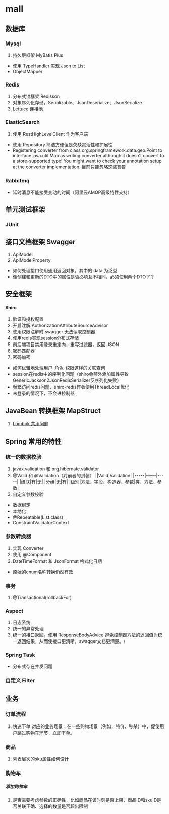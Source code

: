 # mall

## 数据库
### Mysql
1. 持久层框架 MyBatis Plus
- 使用 TypeHandler 实现 Json to List<String>
- ObjectMapper

### Redis
1. 分布式锁框架 Redisson
2. 对象序列化存储。Serializable、JsonDeserialize、JsonSerialize
3. Lettuce 连接池

### ElasticSearch
1. 使用 RestHighLevelClient 作为客户端

- 使用 Repository 简洁方便但是欠缺灵活性和扩展性
- Registering converter from class org.springframework.data.geo.Point to interface java.util.Map as writing converter although it doesn't convert to a store-supported type! You might want to check your annotation setup at the converter implementation. 目前只能忽略这些警告

### Rabbitmq
- 延时消息不能接受变动的时间（阿里云AMQP高级特性支持）

## 单元测试框架
### JUnit

## 接口文档框架 Swagger
1. ApiModel
2. ApiModelProperty

- 如何处理接口使用通用返回对象，其中的 data 为泛型
- 像创建和更新的DTO中的属性是否必填互不相同，必须使用两个DTO了？

## 安全框架
#### Shiro
1. 验证和授权配置
2. 开启注解 AuthorizationAttributeSourceAdvisor
3. 使用权限注解时 swagger 无法读取控制器 
4. 使用redis实现session分布式存储
5. 前后端项目禁用登录重定向，重写过滤器，返回 JSON
6. 密码匹配器
7. 密码加密

- 如何优雅地处理用户-角色-权限这样的关联查询
- session在redis中的序列化问题（shiro会额外添加属性导致GenericJackson2JsonRedisSerializer反序列化失败）
- 频繁访问redis问题，shiro-redis作者使用ThreadLocal优化
- 未登录的情况下，不会进控制器

## JavaBean 转换框架 MapStruct

1. [Lombok 共用问题](https://mapstruct.org/faq/#can-i-use-mapstruct-together-with-project-lombok)

## Spring 常用的特性

### 统一的数据校验
1. javax.validation 和 org.hibernate.validator
2. @Valid 和 @Validation（对前者的封装）
||Valid|Validation|
|-----|-----|-----|
|级联|有|无|
|分组|无|有|
|级别|方法、字段、构造器、参数|类、方法、参数|
3. 自定义参数校验

- 数据绑定
- 本地化
- @Repeatable(List.class)
- ConstraintValidatorContext

### 参数转换器
1. 实现 Converter
2. 使用 @Component
3. DateTimeFormat 和 JsonFormat 格式化日期

- 原始的enum名称转换仍然有效

### 事务
1. @Transactional(rollbackFor)

### Aspect
1. 日志系统
2. 统一的异常处理
3. 统一的接口返回。使用 ResponseBodyAdvice 避免控制器方法的返回值为统一返回结果，从而使接口更清晰，swagger文档更清楚。\

### Spring Task
- 分布式存在并发问题

### 自定义 Filter

## 业务

### 订单流程
1. 快速下单
对应的业务场景：在一些购物场景（例如，特价、秒杀）中，促使用户跳过购物车环节，立即下单。

### 商品
1. 列表层次的sku属性如何设计

### 购物车
##### 添加购物车
1. 是否需要考虑参数的正确性，比如商品在该时刻是否上架、商品ID和skuID是否关联正确、选择的数量是否超出限制
